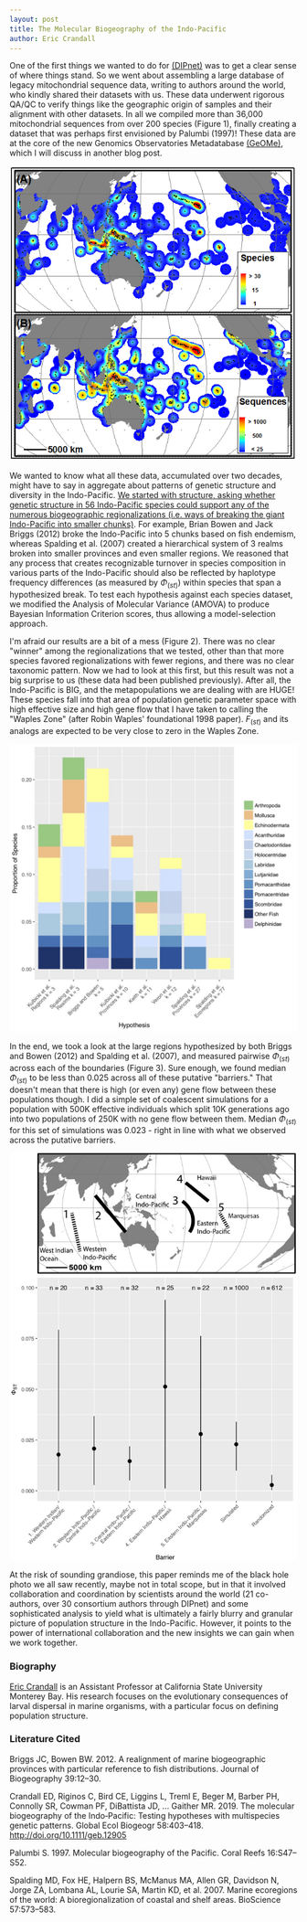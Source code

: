 ```yaml
---
layout: post 
title: The Molecular Biogeography of the Indo-Pacific
author: Eric Crandall
---
```


One of the first things we wanted to do for [(DIPnet)](http://diversityindopacific.net) was to get a clear sense of where things stand. So we went about assembling a large database of legacy mitochondrial sequence data, writing to authors around the world, who kindly shared their datasets with us. These data underwent rigorous QA/QC to verify things like the geographic origin of samples and their alignment with other datasets. In all we compiled more than 36,000 mitochondrial sequences from over 200 species (Figure 1), finally creating a dataset that was perhaps first envisioned by Palumbi (1997)! These data are at the core of the new Genomics Observatories Metadatabase [(GeOMe)](https://geome-db.org), which I will discuss in another blog post.

![Figure 1 - Distribution of sequences and species for our DIPnet database](../img/DIPnet_GeOMe.png)

We wanted to know what all these data, accumulated over two decades, might have to say in aggregate about patterns of genetic structure and diversity in the Indo-Pacific. [We started with structure, asking whether genetic structure in 56 Indo-Pacific species could support any of the numerous biogeographic regionalizations (i.e. ways of breaking the giant Indo-Pacific into smaller chunks)](https://onlinelibrary.wiley.com/doi/full/10.1111/geb.12905). For example, Brian Bowen and Jack Briggs (2012) broke the Indo-Pacific into 5 chunks based on fish endemism, whereas Spalding et al. (2007) created a hierarchical system of 3 realms broken into smaller provinces and even smaller regions. We reasoned that any process that creates recognizable turnover in species composition in various parts of the Indo-Pacific should also be reflected by haplotype frequency differences (as measured by $\Phi_(st)$) within species that span a hypothesized break. To test each hypothesis against each species dataset, we modified the Analysis of Molecular Variance (AMOVA) to produce Bayesian Information Criterion scores, thus allowing a model-selection approach.

I'm afraid our results are a bit of a mess (Figure 2). There was no clear "winner" among the regionalizations that we tested, other than that more species favored regionalizations with fewer regions, and there was no clear taxonomic pattern. Now we had to look at this first, but this result was not a big surprise to us (these data had been published previously). After all, the Indo-Pacific is BIG, and the metapopulations we are dealing with are HUGE! These species fall into that area of population genetic parameter space with high effective size and high gene flow that I have taken to calling the "Waples Zone" (after Robin Waples' foundational 1998 paper). $F_(st)$ and its analogs are expected to be very close to zero in the Waples Zone.

![(Figure 2 - Histogram of species support for each regionalization)](../img/PHIST_Bars.jpg)

In the end, we took a look at the large regions hypothesized by both Briggs and Bowen (2012) and Spalding et al. (2007), and measured pairwise $\Phi_(st)$ across each of the boundaries (Figure 3). Sure enough, we found median $\Phi_(st)$ to be less than 0.025 across all of these putative "barriers." That doesn't mean that there is high (or even any) gene flow between these populations though. I did a simple set of coalescent simulations for a population with 500K effective individuals which split 10K generations ago into two populations of 250K with no gene flow between them. Median $\Phi_(st)$ for this set of simulations was 0.023 - right in line with what we observed across the putative barriers.

![(Figure 3 - Median PHI_st and bootstrapped 95% CI across each of 5 putative Indo-Pacific Barriers )](../img/phist_medians.jpg)

At the risk of sounding grandiose, this paper reminds me of the black hole photo we all saw recently, maybe not in total scope, but in that it involved collaboration and coordination by scientists around the world (21 co-authors, over 30 consortium authors through DIPnet) and some sophisticated analysis to yield what is ultimately a fairly blurry and granular picture of population structure in the Indo-Pacific. However, it points to the power of international collaboration and the new insights we can gain when we work together.


### Biography
[Eric Crandall](http://www.ericcrandall.org) is an Assistant Professor at California State University Monterey Bay. His research focuses on the evolutionary consequences of larval dispersal in marine organisms, with a particular focus on defining population structure. 

### Literature Cited

Briggs JC, Bowen BW. 2012. A realignment of marine biogeographic provinces with particular reference to fish distributions. Journal of Biogeography 39:12–30.

Crandall ED, Riginos C, Bird CE, Liggins L, Treml E, Beger M, Barber PH, Connolly SR, Cowman PF, DiBattista JD, ... Gaither MR. 2019. The molecular biogeography of the Indo‐Pacific: Testing hypotheses with multispecies genetic patterns.  Global Ecol Biogeogr 58:403–418. http://doi.org/10.1111/geb.12905

Palumbi S. 1997. Molecular biogeography of the Pacific. Coral Reefs 16:S47–S52.

Spalding MD, Fox HE, Halpern BS, McManus MA, Allen GR, Davidson N, Jorge ZA, Lombana AL, Lourie SA, Martin KD, et al. 2007. Marine ecoregions of the world: A bioregionalization of coastal and shelf areas. BioScience 57:573–583.


